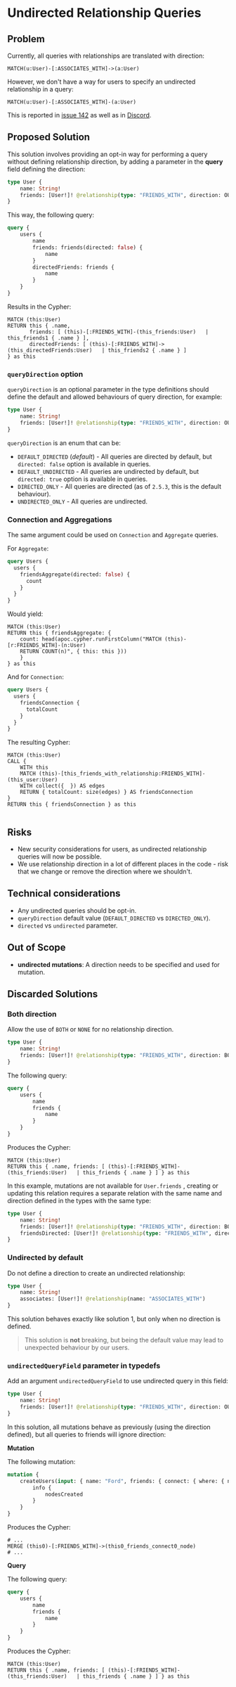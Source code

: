# Undirected Relationship Queries

## Problem

Currently, all queries with relationships are translated with direction:

```cypher
MATCH(u:User)-[:ASSOCIATES_WITH]->(a:User)
```

However, we don't have a way for users to specify an undirected relationship in a query:

```cypher
MATCH(u:User)-[:ASSOCIATES_WITH]-(a:User)
```

This is reported in [issue 142](https://github.com/neo4j/graphql/issues/142) as well as in [Discord](https://discord.com/channels/787399249741479977/818578492723036210/831551053379797074).

## Proposed Solution

This solution involves providing an opt-in way for performing a query without defining relationship direction, by adding a parameter in the **query** field defining the direction:

```graphql
type User {
    name: String!
    friends: [User!]! @relationship(type: "FRIENDS_WITH", direction: OUT)
}
```

This way, the following query:

```graphql
query {
    users {
        name
        friends: friends(directed: false) {
            name
        }
        directedFriends: friends {
            name
        }
    }
}
```

Results in the Cypher:

```cypher
MATCH (this:User)
RETURN this { .name,
	   friends: [ (this)-[:FRIENDS_WITH]-(this_friends:User)   | this_friends1 { .name } ],
	   directedFriends: [ (this)-[:FRIENDS_WITH]->(this_directedFriends:User)   | this_friends2 { .name } ]
} as this
```

### `queryDirection` option

`queryDirection` is an optional parameter in the type definitions should define the default and allowed behaviours of query direction, for example:

```graphql
type User {
    name: String!
    friends: [User!]! @relationship(type: "FRIENDS_WITH", direction: OUT, queryDirection: DEFAULT_DIRECTED)
}
```

`queryDirection` is an enum that can be:

-   `DEFAULT_DIRECTED` (_default_) - All queries are directed by default, but `directed: false` option is available in queries.
-   `DEFAULT_UNDIRECTED` - All queries are undirected by default, but `directed: true` option is available in queries.
-   `DIRECTED_ONLY` - All queries are directed (as of `2.5.3`, this is the default behaviour).
-   `UNDIRECTED_ONLY` - All queries are undirected.

### Connection and Aggregations

The same argument could be used on `Connection` and `Aggregate` queries.

For `Aggregate`:

```graphql
query Users {
  users {
    friendsAggregate(directed: false) {
      count
    }
  }
}
```

Would yield:

```cypher
MATCH (this:User)
RETURN this { friendsAggregate: { 
    count: head(apoc.cypher.runFirstColumn("MATCH (this)-[r:FRIENDS_WITH]-(n:User)      
    RETURN COUNT(n)", { this: this })) 
    } 
} as this
```

And for `Connection`:

```graphql
query Users {
  users {
    friendsConnection {
      totalCount
    }
  }
}
```

The resulting Cypher:

```Cypher
MATCH (this:User)
CALL {
    WITH this
    MATCH (this)-[this_friends_with_relationship:FRIENDS_WITH]-(this_user:User)
    WITH collect({  }) AS edges
    RETURN { totalCount: size(edges) } AS friendsConnection
}
RETURN this { friendsConnection } as this


```

## Risks

-   New security considerations for users, as undirected relationship queries will now be possible.
-   We use relationship direction in a lot of different places in the code - risk that we change or remove the direction where we shouldn't.

## Technical considerations

-   Any undirected queries should be opt-in.
-   `queryDirection` default value (`DEFAULT_DIRECTED` vs `DIRECTED_ONLY`).
-   `directed` vs `undirected` parameter.

## Out of Scope

-   **undirected mutations**: A direction needs to be specified and used for mutation.

## Discarded Solutions

### Both direction

Allow the use of `BOTH` or `NONE` for no relationship direction.

```graphql
type User {
    name: String!
    friends: [User!]! @relationship(type: "FRIENDS_WITH", direction: BOTH)
}
```

The following query:

```graphql
query {
    users {
        name
        friends {
            name
        }
    }
}
```

Produces the Cypher:

```cypher
MATCH (this:User)
RETURN this { .name, friends: [ (this)-[:FRIENDS_WITH]-(this_friends:User)   | this_friends { .name } ] } as this
```

In this example, mutations are not available for `User.friends` , creating or updating this relation requires a separate relation with the same name and direction defined in the types with the same type:

```graphql
type User {
    name: String!
    friends: [User!]! @relationship(type: "FRIENDS_WITH", direction: BOTH)
    friendsDirected: [User!]! @relationship(type: "FRIENDS_WITH", direction: OUT)
}
```

### Undirected by default

Do not define a direction to create an undirected relationship:

```graphql
type User {
    name: String!
    associates: [User!]! @relationship(name: "ASSOCIATES_WITH")
}
```

This solution behaves exactly like solution 1, but only when no direction is defined.

> This solution is **not** breaking, but being the default value may lead to unexpected behaviour by our users.

### `undirectedQueryField` parameter in typedefs

Add an argument `undirectedQueryField` to use undirected query in this field:

```graphql
type User {
    name: String!
    friends: [User!]! @relationship(type: "FRIENDS_WITH", direction: OUT, undirectedQueryField: true)
}
```

In this solution, all mutations behave as previously (using the direction defined), but all queries to friends will ignore direction:

**Mutation**

The following mutation:

```graphql
mutation {
    createUsers(input: { name: "Ford", friends: { connect: { where: { node: { name: "Ford" } } } } }) {
        info {
            nodesCreated
        }
    }
}
```

Produces the Cypher:

```cypher
# ...
MERGE (this0)-[:FRIENDS_WITH]->(this0_friends_connect0_node)
# ...
```

**Query**

The following query:

```graphql
query {
    users {
        name
        friends {
            name
        }
    }
}
```

Produces the Cypher:

```cypher
MATCH (this:User)
RETURN this { .name, friends: [ (this)-[:FRIENDS_WITH]-(this_friends:User)   | this_friends { .name } ] } as this
```

